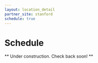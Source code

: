 ```yaml
---
layout: location_detail
partner_site: stanford
schedule: true
---
```


# Schedule

** Under construction. Check back soon! **

<!-- Our schedule can be seen [here](https://www.google.com). Our program will focus on ... -->
